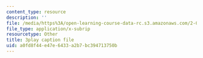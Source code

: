 ```yaml
---
content_type: resource
description: ''
file: /media/https%3A/open-learning-course-data-rc.s3.amazonaws.com/2-003sc-engineering-dynamics-fall-2011/a0fd8f44e47e6433a2b7bc394713750b_zhk9xLjrmi4.srt
file_type: application/x-subrip
resourcetype: Other
title: 3play caption file
uid: a0fd8f44-e47e-6433-a2b7-bc394713750b
---
```

